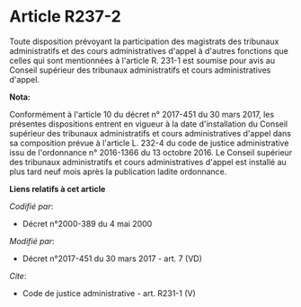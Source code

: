 # Article R237-2

Toute disposition prévoyant la participation des magistrats des tribunaux administratifs et des cours administratives d'appel
à d'autres fonctions que celles qui sont mentionnées à l'article R. 231-1 est soumise pour avis au Conseil supérieur des
tribunaux administratifs et cours administratives d'appel.

**Nota:**

Conformément à l'article 10 du décret n° 2017-451 du 30 mars 2017, les présentes dispositions entrent en vigueur à la date
d'installation du Conseil supérieur des tribunaux administratifs et cours administratives d'appel dans sa composition prévue
à l'article L. 232-4 du code de justice administrative issu de l'ordonnance n° 2016-1366 du 13 octobre 2016. Le Conseil
supérieur des tribunaux administratifs et cours administratives d'appel est installé au plus tard neuf mois après la
publication ladite ordonnance.

**Liens relatifs à cet article**

_Codifié par_:

  - Décret n°2000-389 du 4 mai 2000

_Modifié par_:

  - Décret n°2017-451 du 30 mars 2017 - art. 7 (VD)

_Cite_:

  - Code de justice administrative - art. R231-1 (V)
